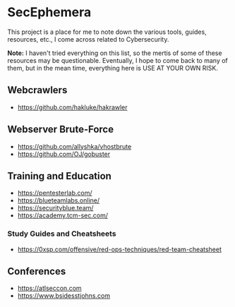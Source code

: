 # SecEphemera

This project is a place for me to note down the various tools, guides, resources, etc., I come across related to Cybersecurity.

**Note:** I haven't tried everything on this list, so the mertis of some of these resources may be questionable. Eventually, I hope to come back to many of them, but in the mean time, everything here is USE AT YOUR OWN RISK.

## Webcrawlers
- https://github.com/hakluke/hakrawler

## Webserver Brute-Force
- https://github.com/allyshka/vhostbrute
- https://github.com/OJ/gobuster

## Training and Education
- https://pentesterlab.com/
- https://blueteamlabs.online/
- https://securityblue.team/
- https://academy.tcm-sec.com/

### Study Guides and Cheatsheets
- https://0xsp.com/offensive/red-ops-techniques/red-team-cheatsheet

## Conferences
- https://atlseccon.com
- https://www.bsidesstjohns.com
